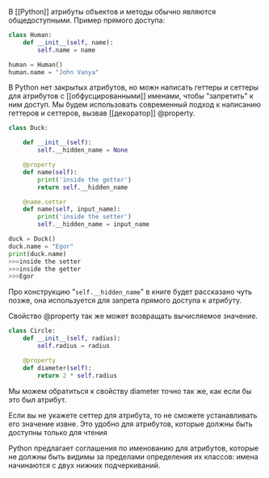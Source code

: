 В [[Python]] атрибуты объектов и методы обычно являются общедоступными.
Пример прямого доступа:

```python
class Human:
    def __init__(self, name):
        self.name = name

human = Human()
human.name = "John Vanya"
```

В Python нет закрытых атрибутов, но можн написать геттеры и сеттеры для атрибутов с [[обфусцированными]] именами, чтобы "запретить" к ним доступ.
Мы будем использовать современный подход к написанию геттеров и сеттеров, вызвав [[декоратор]] @property.


```python
class Duck:

    def __init__(self):
        self.__hidden_name = None

    @property
    def name(self):
        print('inside the getter')
        return self.__hidden_name

    @name.setter
    def name(self, input_name):
        print('inside the setter')
        self.__hidden_name = input_name
```


```python
duck = Duck()
duck.name = "Egor"
print(duck.name)
>>>inside the setter
>>>inside the getter
>>>Egor
```

Про конструкцию "`self.__hidden_name`" в книге будет рассказано чуть позже, она используется для запрета прямого доступа к атрибуту.

Свойство @property так же может возвращать вычисляемое значение.

```python
class Circle:
    def __init__(self, radius):
        self.radius = radius

    @property
    def diameter(self):
        return 2 * self.radius
```

Мы можем обратиться к свойству diameter точно так же, как если бы это был атрибут.

Если вы не укажете сеттер для атрибута, то не сможете устанавливать его значение извне. Это удобно для атрибутов, которые должны быть доступны только для чтения

Python предлагает соглашения по именованию для атрибутов, которые не должны быть видимы за пределами определения их классов: имена начинаются с двух нижних подчеркиваний.